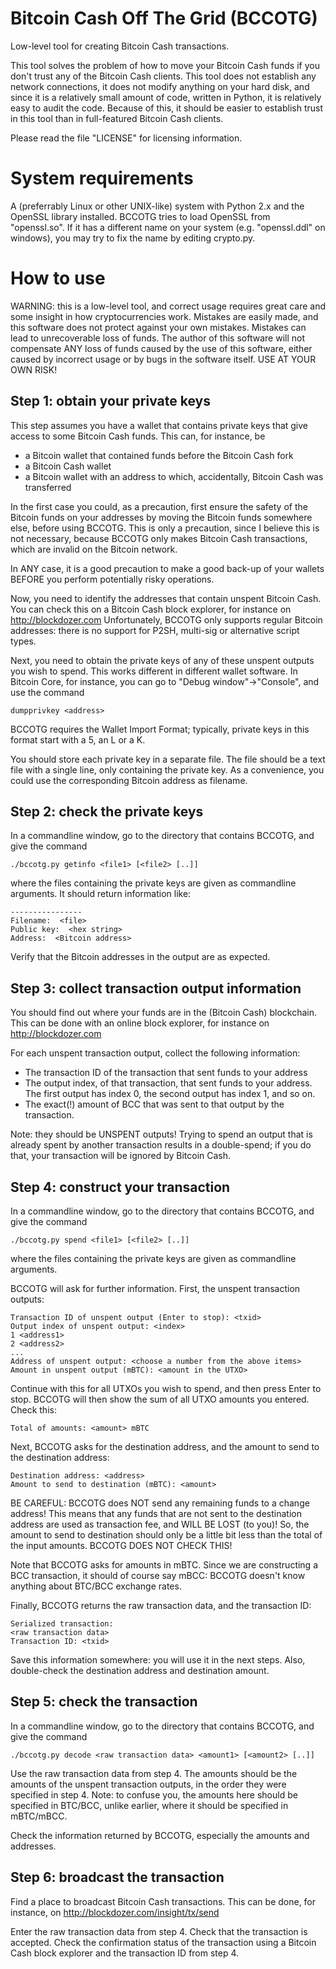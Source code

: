 Bitcoin Cash Off The Grid (BCCOTG)
==================================

Low-level tool for creating Bitcoin Cash transactions.

This tool solves the problem of how to move your Bitcoin Cash funds if you
don't trust any of the Bitcoin Cash clients. This tool does not establish any
network connections, it does not modify anything on your hard disk, and since it
is a relatively small amount of code, written in Python, it is relatively easy
to audit the code. Because of this, it should be easier to establish trust in
this tool than in full-featured Bitcoin Cash clients.

Please read the file "LICENSE" for licensing information.


System requirements
===================

A (preferrably Linux or other UNIX-like) system with Python 2.x and the OpenSSL
library installed. BCCOTG tries to load OpenSSL from "openssl.so". If it has a
different name on your system (e.g. "openssl.ddl" on windows), you may try to
fix the name by editing crypto.py.

How to use
==========

WARNING: this is a low-level tool, and correct usage requires great care and
some insight in how cryptocurrencies work. Mistakes are easily made, and this
software does not protect against your own mistakes. Mistakes can lead to
unrecoverable loss of funds. The author of this software will not compensate
ANY loss of funds caused by the use of this software, either caused by incorrect
usage or by bugs in the software itself. USE AT YOUR OWN RISK!

Step 1: obtain your private keys
--------------------------------
This step assumes you have a wallet that contains private keys that give access
to some Bitcoin Cash funds. This can, for instance, be

 * a Bitcoin wallet that contained funds before the Bitcoin Cash fork
 * a Bitcoin Cash wallet
 * a Bitcoin wallet with an address to which, accidentally, Bitcoin Cash was
   transferred

In the first case you could, as a precaution, first ensure the safety of the
Bitcoin funds on your addresses by moving the Bitcoin funds somewhere else,
before using BCCOTG. This is only a precaution, since I believe this is not
necessary, because BCCOTG only makes Bitcoin Cash transactions, which are
invalid on the Bitcoin network.

In ANY case, it is a good precaution to make a good back-up of your wallets
BEFORE you perform potentially risky operations.

Now, you need to identify the addresses that contain unspent Bitcoin Cash.
You can check this on a Bitcoin Cash block explorer, for instance on
http://blockdozer.com
Unfortunately, BCCOTG only supports regular Bitcoin addresses: there is no
support for P2SH, multi-sig or alternative script types.

Next, you need to obtain the private keys of any of these unspent outputs you
wish to spend. This works different in different wallet software. In Bitcoin
Core, for instance, you can go to "Debug window"->"Console", and use the command

	dumpprivkey <address>

BCCOTG requires the Wallet Import Format; typically, private keys in this format
start with a 5, an L or a K.

You should store each private key in a separate file. The file should be a text
file with a single line, only containing the private key. As a convenience, you
could use the corresponding Bitcoin address as filename.

Step 2: check the private keys
------------------------------
In a commandline window, go to the directory that contains BCCOTG, and give
the command

	./bccotg.py getinfo <file1> [<file2> [..]]

where the files containing the private keys are given as commandline arguments.
It should return information like:

	----------------
	Filename:  <file>
	Public key:  <hex string>
	Address:  <Bitcoin address>

Verify that the Bitcoin addresses in the output are as expected.

Step 3: collect transaction output information
----------------------------------------------
You should find out where your funds are in the (Bitcoin Cash) blockchain.
This can be done with an online block explorer, for instance on
http://blockdozer.com

For each unspent transaction output, collect the following information:

 * The transaction ID of the transaction that sent funds to your address
 * The output index, of that transaction, that sent funds to your address.
   The first output has index 0, the second output has index 1, and so on.
 * The exact(!) amount of BCC that was sent to that output by the transaction.

Note: they should be UNSPENT outputs! Trying to spend an output that is already
spent by another transaction results in a double-spend; if you do that, your
transaction will be ignored by Bitcoin Cash.

Step 4: construct your transaction
----------------------------------
In a commandline window, go to the directory that contains BCCOTG, and give
the command

	./bccotg.py spend <file1> [<file2> [..]]

where the files containing the private keys are given as commandline arguments.

BCCOTG will ask for further information. First, the unspent transaction outputs:

	Transaction ID of unspent output (Enter to stop): <txid>
	Output index of unspent output: <index>
	1 <address1>
	2 <address2>
	...
	Address of unspent output: <choose a number from the above items>
	Amount in unspent output (mBTC): <amount in the UTXO>

Continue with this for all UTXOs you wish to spend, and then press Enter to stop.
BCCOTG will then show the sum of all UTXO amounts you entered. Check this:

	Total of amounts: <amount> mBTC

Next, BCCOTG asks for the destination address, and the amount to send to the
destination address:

	Destination address: <address>
	Amount to send to destination (mBTC): <amount>

BE CAREFUL: BCCOTG does NOT send any remaining funds to a change address! This
means that any funds that are not sent to the destination address are used as
transaction fee, and WILL BE LOST (to you)! So, the amount to send to
destination should only be a little bit less than the total of the input
amounts. BCCOTG DOES NOT CHECK THIS!

Note that BCCOTG asks for amounts in mBTC. Since we are constructing a BCC
transaction, it should of course say mBCC: BCCOTG doesn't know anything
about BTC/BCC exchange rates.

Finally, BCCOTG returns the raw transaction data, and the transaction ID:

	Serialized transaction:
	<raw transaction data>
	Transaction ID: <txid>

Save this information somewhere: you will use it in the next steps. Also,
double-check the destination address and destination amount.

Step 5: check the transaction
-----------------------------

In a commandline window, go to the directory that contains BCCOTG, and give
the command

	./bccotg.py decode <raw transaction data> <amount1> [<amount2> [..]]

Use the raw transaction data from step 4. The amounts should be the amounts of
the unspent transaction outputs, in the order they were specified in step 4.
Note: to confuse you, the amounts here should be specified in BTC/BCC, unlike
earlier, where it should be specified in mBTC/mBCC.

Check the information returned by BCCOTG, especially the amounts and addresses.

Step 6: broadcast the transaction
---------------------------------

Find a place to broadcast Bitcoin Cash transactions. This can be done, for
instance, on
http://blockdozer.com/insight/tx/send

Enter the raw transaction data from step 4. Check that the transaction is
accepted. Check the confirmation status of the transaction using a Bitcoin
Cash block explorer and the transaction ID from step 4.

